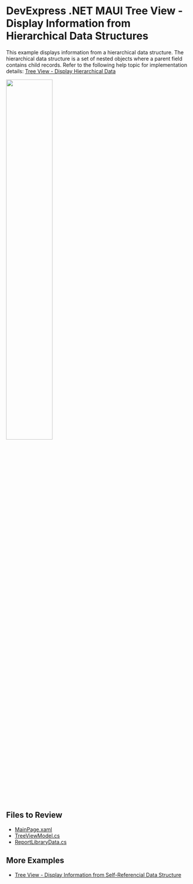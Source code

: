 # DevExpress .NET MAUI Tree View - Display Information from Hierarchical Data Structures

This example displays information from a hierarchical data structure. The hierarchical data structure is a set of nested objects where a parent field contains child records. Refer to the following help topic for implementation details: [Tree View - Display Hierarchical Data](https://docs.devexpress.com/MAUI/404899/tree-view/display-hierarchical-data#hierarchical-data-structure)

<img src="./Images/tree-view-hierarchical-data.png" width="50%" />

## Files to Review

* [MainPage.xaml](./CS/MainPage.xaml)
* [TreeViewModel.cs](./CS/ViewModels/TreeViewModel.cs)
* [ReportLibraryData.cs](./CS/Data/ReportLibraryData.cs)

## More Examples

* [Tree View - Display Information from Self-Referencial Data Structure](../TreeViewWithSelfReferenceData/)
